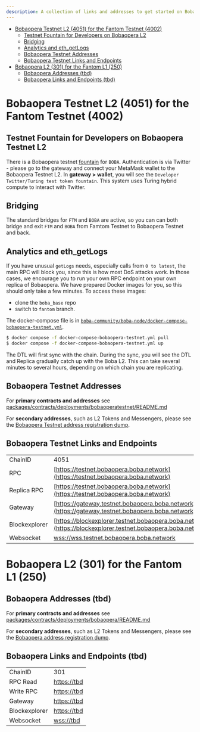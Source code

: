 ```yaml
---
description: A collection of links and addresses to get started on Boba-Fantom
---
```


- [Bobaopera Testnet L2 (4051) for the Fantom Testnet (4002)](#bobopera-testnet-l2--4051--for-the-fantom-testnet--4002-)
  * [Testnet Fountain for Developers on Bobaopera L2](#testnet-fountain-for-developers-on-bobaopera-testnet-l2)
  * [Bridging](#bridging)
  * [Analytics and eth_getLogs](#Analytics-and-eth-getlogs)
  * [Bobaopera Testnet Addresses](#bobaopera-testnet-addresses)
  * [Bobaopera Testnet Links and Endpoints](#bobaopera-testnet-links-and-endpoints)
- [Bobaopera L2 (301) for the Fantom L1 (250)](#bobaopera-l2--301--for-the-fantom-l1--250-)
  * [Bobaopera Addresses (tbd)](#bobaopera-addresses--tbd-)
  * [Bobaopera Links and Endpoints (tbd)](#bobaopera-links-and-endpoints--tbd-)

# Bobaopera Testnet L2 (4051) for the Fantom Testnet (4002)

## Testnet Fountain for Developers on Bobaopera Testnet L2

There is a Bobaopera testnet [fountain](https://gateway.testnet.bobaopera.boba.network) for `BOBA`. Authentication is via Twitter - please go to the gateway and connect your MetaMask wallet to the Bobaopera Testnet L2. In **gateway > wallet**, you will see the `Developer Twitter/Turing test token fountain`. This system uses Turing hybrid compute to interact with Twitter.

## Bridging

The standard bridges for `FTM` and `BOBA` are active, so you can can both bridge and exit `FTM` and `BOBA` from Famtom Testnet to Bobaopera Testnet and back.

## Analytics and eth_getLogs

If you have unusual `getLogs` needs, especially calls from `0 to latest`, the main RPC will block you, since this is how most DoS attacks work. In those cases, we encourage you to run your own RPC endpoint on your own replica of Bobaopera. We have prepared Docker images for you, so this should only take a few minutes. To access these images:

* clone the `boba_base` repo
* switch to `fantom` branch.

The docker-compose file is in [`boba-community/boba-node/docker-compose-bobaopera-testnet.yml`](https://github.com/bobanetwork/boba_base/blob/fantom/boba_community/boba-node/docker-compose-bobaopera-testnet.yml).

```bash
$ docker compose -f docker-compose-bobaopera-testnet.yml pull
$ docker compose -f docker-compose-bobaopera-testnet.yml up
```

The DTL will first sync with the chain. During the sync, you will see the DTL and Replica gradually catch up with the Boba L2. This can take several minutes to several hours, depending on which chain you are replicating.

## Bobaopera Testnet Addresses

For **primary contracts and addresses** see [packages/contracts/deployments/bobaoperatestnet/README.md](../../packages/contracts/deployments/bobaoperatestnet/README.md)

For **secondary addresses**, such as L2 Tokens and Messengers, please see the [Bobaopera Testnet address registration dump](../../packages/boba/register/addresses/addressesBobaOperaTestnet_0x12ad9f501149D3FDd703cC10c567F416B7F0af8b.json).

## Bobaopera Testnet Links and Endpoints

|               |                                                                                    |
| ------------- | ---------------------------------------------------------------------------------- |
| ChainID       | 4051                                                                               |
| RPC           | [https://testnet.bobaopera.boba.network](https://testnet.bobaopera.boba.network)                     |
| Replica RPC   | [https://testnet.bobaopera.boba.network](https://testnet.bobaopera.boba.network)     |
| Gateway       | [https://gateway.testnet.bobaopera.boba.network](https://gateway.testnet.bobaopera.boba.network)     |
| Blockexplorer | [https://blockexplorer.testnet.bobaopera.boba.network](https://blockexplorer.testnet.bobaopera.boba.network) |
| Websocket     | [wss://wss.testnet.bobaopera.boba.network](wss://wss.testnet.bobaopera.boba.network)                 |

# Bobaopera L2 (301) for the Fantom L1 (250)

## Bobaopera Addresses (tbd)

For **primary contracts and addresses** see [packages/contracts/deployments/bobaopera/README.md](../../packages/contracts/deployments/bobaopera/README.md)

For **secondary addresses**, such as L2 Tokens and Messengers, please see the [Bobaopera address registration dump](../../packages/boba/register/addresses/addressesBobaOpera_0xTBATBATBATBA.json).

## Bobaopera Links and Endpoints (tbd)

|               |                                                                                  |
| ------------- | -------------------------------------------------------------------------------- |
| ChainID       | 301                                                                             |
| RPC Read      | [https://tbd](https://tbd)                     |
| Write RPC     | [https://tbd](https://tbd)                     |
| Gateway       | [https://tbd](https://tbd)                     |
| Blockexplorer | [https://tbd](https://tbd)                     |
| Websocket     | [wss://tbd](wss://tbd)                         |
